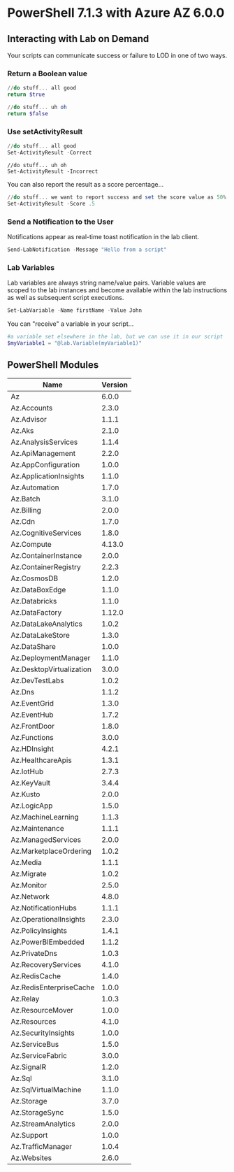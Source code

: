 # PowerShell 7.1.3 with Azure AZ 6.0.0

## Interacting with Lab on Demand

Your scripts can communicate success or failure to LOD in one of two ways.

### Return a Boolean value 

```PowerShell
//do stuff... all good
return $true
```

```PowerShell
//do stuff... uh oh
return $false
```

### Use setActivityResult

```PowerShell
//do stuff... all good
Set-ActivityResult -Correct
```

```
//do stuff... uh oh
Set-ActivityResult -Incorrect
```

You can also report the result as a score percentage...

```PowerShell
//do stuff... we want to report success and set the score value as 50%
Set-ActivityResult -Score .5
```

### Send a Notification to the User

Notifications appear as real-time toast notification in the lab client.

```PowerShell
Send-LabNotification -Message "Hello from a script"
```

### Lab Variables

Lab variables are always string name/value pairs. Variable values are scoped to the lab instances and become available within the lab instructions as well as subsequent script executions. 

```PowerShell
Set-LabVariable -Name firstName -Value John
```

You can "receive" a variable in your script...

```PowerShell
#a variable set elsewhere in the lab, but we can use it in our script
$myVariable1 = "@lab.Variable(myVariable1)"
```
## PowerShell Modules

Name                      | Version       
----                      | -------       
Az                        | 6.0.0         
Az.Accounts               | 2.3.0         
Az.Advisor                | 1.1.1         
Az.Aks                    | 2.1.0         
Az.AnalysisServices       | 1.1.4         
Az.ApiManagement          | 2.2.0         
Az.AppConfiguration       | 1.0.0         
Az.ApplicationInsights    | 1.1.0         
Az.Automation             | 1.7.0         
Az.Batch                  | 3.1.0         
Az.Billing                | 2.0.0         
Az.Cdn                    | 1.7.0         
Az.CognitiveServices      | 1.8.0         
Az.Compute                | 4.13.0        
Az.ContainerInstance      | 2.0.0         
Az.ContainerRegistry      | 2.2.3         
Az.CosmosDB               | 1.2.0         
Az.DataBoxEdge            | 1.1.0         
Az.Databricks             | 1.1.0         
Az.DataFactory            | 1.12.0        
Az.DataLakeAnalytics      | 1.0.2         
Az.DataLakeStore          | 1.3.0         
Az.DataShare              | 1.0.0         
Az.DeploymentManager      | 1.1.0         
Az.DesktopVirtualization  | 3.0.0         
Az.DevTestLabs            | 1.0.2         
Az.Dns                    | 1.1.2         
Az.EventGrid              | 1.3.0         
Az.EventHub               | 1.7.2         
Az.FrontDoor              | 1.8.0         
Az.Functions              | 3.0.0         
Az.HDInsight              | 4.2.1         
Az.HealthcareApis         | 1.3.1         
Az.IotHub                 | 2.7.3         
Az.KeyVault               | 3.4.4         
Az.Kusto                  | 2.0.0         
Az.LogicApp               | 1.5.0         
Az.MachineLearning        | 1.1.3         
Az.Maintenance            | 1.1.1         
Az.ManagedServices        | 2.0.0         
Az.MarketplaceOrdering    | 1.0.2         
Az.Media                  | 1.1.1         
Az.Migrate                | 1.0.2         
Az.Monitor                | 2.5.0         
Az.Network                | 4.8.0         
Az.NotificationHubs       | 1.1.1         
Az.OperationalInsights    | 2.3.0         
Az.PolicyInsights         | 1.4.1         
Az.PowerBIEmbedded        | 1.1.2         
Az.PrivateDns             | 1.0.3         
Az.RecoveryServices       | 4.1.0         
Az.RedisCache             | 1.4.0         
Az.RedisEnterpriseCache   | 1.0.0         
Az.Relay                  | 1.0.3         
Az.ResourceMover          | 1.0.0         
Az.Resources              | 4.1.0         
Az.SecurityInsights       | 1.0.0         
Az.ServiceBus             | 1.5.0         
Az.ServiceFabric          | 3.0.0         
Az.SignalR                | 1.2.0         
Az.Sql                    | 3.1.0         
Az.SqlVirtualMachine      | 1.1.0         
Az.Storage                | 3.7.0         
Az.StorageSync            | 1.5.0         
Az.StreamAnalytics        | 2.0.0         
Az.Support                | 1.0.0         
Az.TrafficManager         | 1.0.4         
Az.Websites               | 2.6.0      
